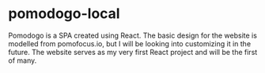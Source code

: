 # pomodogo-local
Pomodogo is a SPA created using React. The basic design for the website is modelled from pomofocus.io, but I will be looking into customizing it in the future.
The website serves as my very first React project and will be the first of many. 
